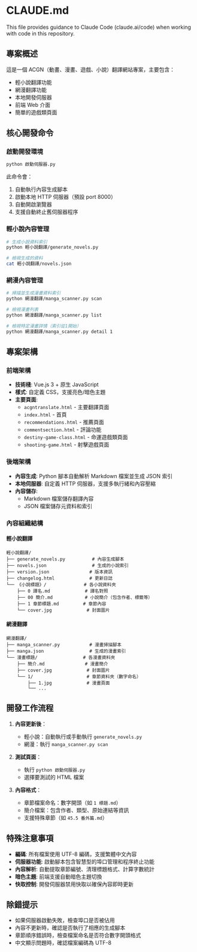 # CLAUDE.md

This file provides guidance to Claude Code (claude.ai/code) when working with code in this repository.

## 專案概述

這是一個 ACGN（動畫、漫畫、遊戲、小說）翻譯網站專案，主要包含：
- 輕小說翻譯功能
- 網漫翻譯功能
- 本地開發伺服器
- 前端 Web 介面
- 簡單的遊戲類頁面

## 核心開發命令

### 啟動開發環境
```bash
python 啟動伺服器.py
```
此命令會：
1. 自動執行內容生成腳本
2. 啟動本地 HTTP 伺服器（預設 port 8000）
3. 自動開啟瀏覽器
4. 支援自動終止舊伺服器程序

### 輕小說內容管理
```bash
# 生成小說資料索引
python 輕小說翻譯/generate_novels.py

# 檢視生成的資料
cat 輕小說翻譯/novels.json
```

### 網漫內容管理
```bash
# 掃描並生成漫畫資料索引
python 網漫翻譯/manga_scanner.py scan

# 檢視漫畫列表
python 網漫翻譯/manga_scanner.py list

# 檢視特定漫畫詳情（索引從1開始）
python 網漫翻譯/manga_scanner.py detail 1
```

## 專案架構

### 前端架構
- **技術棧**: Vue.js 3 + 原生 JavaScript
- **樣式**: 自定義 CSS，支援亮色/暗色主題
- **主要頁面**:
  - `acgntranslate.html` - 主要翻譯頁面
  - `index.html` - 首頁
  - `recommendations.html` - 推薦頁面
  - `commentsection.html` - 評論功能
  - `destiny-game-class.html` - 命運遊戲類頁面
  - `shooting-game.html` - 射擊遊戲頁面

### 後端架構
- **內容生成**: Python 腳本自動解析 Markdown 檔案並生成 JSON 索引
- **本地伺服器**: 自定義 HTTP 伺服器，支援多執行緒和內容壓縮
- **內容儲存**: 
  - Markdown 檔案儲存翻譯內容
  - JSON 檔案儲存元資料和索引

### 內容組織結構

#### 輕小說翻譯
```
輕小說翻譯/
├── generate_novels.py          # 內容生成腳本
├── novels.json                 # 生成的小說索引
├── version.json               # 版本資訊
├── changelog.html             # 更新日誌
└── 《小說標題》/              # 各小說資料夾
    ├── 0 譯名.md             # 譯名對照
    ├── 00 簡介.md            # 小說簡介（包含作者、標籤等）
    ├── 1 章節標題.md         # 章節內容
    └── cover.jpg             # 封面圖片
```

#### 網漫翻譯
```
網漫翻譯/
├── manga_scanner.py           # 漫畫掃描腳本
├── manga.json                 # 生成的漫畫索引
└── 漫畫標題/                 # 各漫畫資料夾
    ├── 簡介.md               # 漫畫簡介
    ├── cover.jpg             # 封面圖片
    └── 1/                    # 章節資料夾（數字命名）
        ├── 1.jpg             # 漫畫頁面
        └── ...
```

## 開發工作流程

1. **內容更新後**：
   - 輕小說：自動執行或手動執行 `generate_novels.py`
   - 網漫：執行 `manga_scanner.py scan`

2. **測試頁面**：
   - 執行 `python 啟動伺服器.py`
   - 選擇要測試的 HTML 檔案

3. **內容格式**：
   - 章節檔案命名：數字開頭（如 `1 標題.md`）
   - 簡介檔案：包含作者、類型、原始連結等資訊
   - 支援特殊章節（如 `45.5 番外篇.md`）

## 特殊注意事項

- **編碼**: 所有檔案使用 UTF-8 編碼，支援繁體中文內容
- **伺服器功能**: 啟動腳本包含智慧型的埠口管理和程序終止功能
- **內容解析**: 自動提取章節編號、清理標題格式、計算字數統計
- **暗色主題**: 前端支援自動暗色主題切換
- **快取控制**: 開發伺服器禁用快取以確保內容即時更新

## 除錯提示

- 如果伺服器啟動失敗，檢查埠口是否被佔用
- 內容不更新時，確認是否執行了相應的生成腳本
- 章節順序錯誤時，檢查檔案命名是否符合數字開頭格式
- 中文顯示問題時，確認檔案編碼為 UTF-8